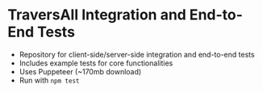 # TraversAll Integration and End-to-End Tests
- Repository for client-side/server-side integration and end-to-end tests
- Includes example tests for core functionalities
- Uses Puppeteer (~170mb download)
- Run with `npm test`